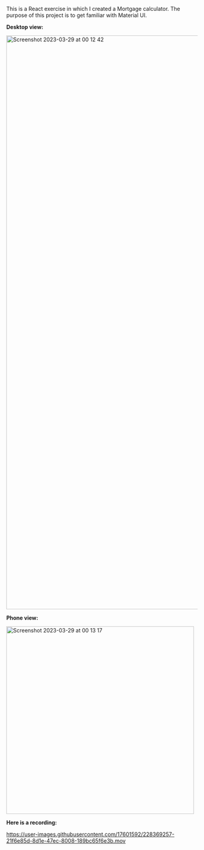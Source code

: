 This is a React exercise in which I created a Mortgage calculator.
The purpose of this project is to get familiar with Material UI.


**Desktop view:**

<img width="1511" alt="Screenshot 2023-03-29 at 00 12 42" src="https://user-images.githubusercontent.com/17601592/228368827-f0a5eb7c-7b4a-4c7b-9f98-6d2c89af7fb5.png">


**Phone view:**

<img width="494" alt="Screenshot 2023-03-29 at 00 13 17" src="https://user-images.githubusercontent.com/17601592/228368876-c53a4567-f9f1-45d4-b9b7-a3547db9ea58.png">


**Here is a recording:**

https://user-images.githubusercontent.com/17601592/228369257-21f6e85d-8d1e-47ec-8008-189bc65f6e3b.mov
